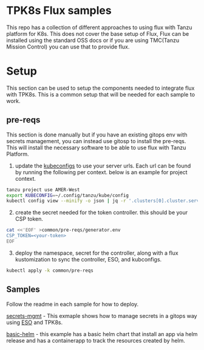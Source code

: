 # TPK8s Flux samples


This repo has a collection of different approaches to using flux with Tanzu platform for K8s. This does not cover the base setup of Flux, Flux can be installed using the standard OSS docs or if you are using TMC(Tanzu Mission Control) you can use that to provide flux.



# Setup
This section can be used to setup the components needed to integrate flux with TPK8s. This is a common setup that will be needed for each sample to work. 

## pre-reqs

This section is done manually but if you have an existing gitops env with secrets management, you can instead use gitosp to install the pre-reqs. This will install the necessary software to be able to use flux with Tanzu Platform.

1. update the [kubeconfigs](./common/kubeconfigs/) to use your server urls. Each url can be found by running the following per context. below is an example for project context.

```bash
tanzu project use AMER-West
export KUBECONFIG=~/.config/tanzu/kube/config
kubectl config view --minify -o json | jq -r '.clusters[0].cluster.server'
```

2. create the secret needed for the token controller. this should be your CSP token.

```bash
cat <<'EOF' >common/pre-reqs/generator.env
CSP_TOKEN=<your-token>
EOF
```

3. deploy the namespace, secret for the controller,  along with a flux kustomization to sync the controller, ESO, and kubconfigs.

```bash
kubectl apply -k common/pre-reqs              
```


## Samples

Follow the readme in each sample for how to deploy. 

[secrets-mgmt](./secrets-mgmt/) - This exmaple shows how to manage secrets in a gitops way using [ESO](https://external-secrets.io/latest/) and TPK8s. 


[basic-helm](./basic-helm/) -  this example has a basic helm chart that install an app via helm release and has a containerapp to track the resources created by helm.
